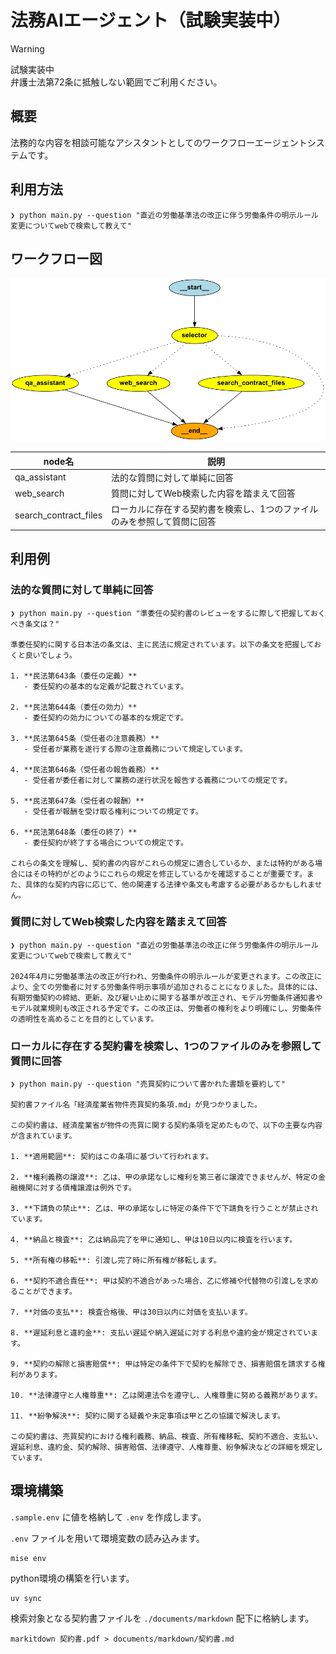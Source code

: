 # 法務AIエージェント（試験実装中）

> [!WARNING]  
> 試験実装中  
> 弁護士法第72条に抵触しない範囲でご利用ください。

## 概要

法務的な内容を相談可能なアシスタントとしてのワークフローエージェントシステムです。  

## 利用方法

```shell
❯ python main.py --question "直近の労働基準法の改正に伴う労働条件の明示ルール変更についてwebで検索して教えて"
```

## ワークフロー図

![ワークフロー図](./image/graph.png)

| node名 | 説明 |
| --- | --- |
| qa_assistant | 法的な質問に対して単純に回答 |
| web_search | 質問に対してWeb検索した内容を踏まえて回答 |
| search_contract_files | ローカルに存在する契約書を検索し、1つのファイルのみを参照して質問に回答 | 

## 利用例

### 法的な質問に対して単純に回答

```shell
❯ python main.py --question "準委任の契約書のレビューをするに際して把握しておくべき条文は？"

準委任契約に関する日本法の条文は、主に民法に規定されています。以下の条文を把握しておくと良いでしょう。

1. **民法第643条（委任の定義）**
   - 委任契約の基本的な定義が記載されています。

2. **民法第644条（委任の効力）**
   - 委任契約の効力についての基本的な規定です。

3. **民法第645条（受任者の注意義務）**
   - 受任者が業務を遂行する際の注意義務について規定しています。

4. **民法第646条（受任者の報告義務）**
   - 受任者が委任者に対して業務の遂行状況を報告する義務についての規定です。

5. **民法第647条（受任者の報酬）**
   - 受任者が報酬を受け取る権利についての規定です。

6. **民法第648条（委任の終了）**
   - 委任契約が終了する場合についての規定です。

これらの条文を理解し、契約書の内容がこれらの規定に適合しているか、または特約がある場合にはその特約がどのようにこれらの規定を修正しているかを確認することが重要です。また、具体的な契約内容に応じて、他の関連する法律や条文も考慮する必要があるかもしれません。
```


### 質問に対してWeb検索した内容を踏まえて回答

```shell
❯ python main.py --question "直近の労働基準法の改正に伴う労働条件の明示ルール変更についてwebで検索して教えて"

2024年4月に労働基準法の改正が行われ、労働条件の明示ルールが変更されます。この改正により、全ての労働者に対する労働条件明示事項が追加されることになりました。具体的には、有期労働契約の締結、更新、及び雇い止めに関する基準が改正され、モデル労働条件通知書やモデル就業規則も改正される予定です。この改正は、労働者の権利をより明確にし、労働条件の透明性を高めることを目的としています。
```

### ローカルに存在する契約書を検索し、1つのファイルのみを参照して質問に回答

```shell
❯ python main.py --question "売買契約について書かれた書類を要約して"

契約書ファイル名「経済産業省物件売買契約条項.md」が見つかりました。

この契約書は、経済産業省が物件の売買に関する契約条項を定めたもので、以下の主要な内容が含まれています。

1. **適用範囲**: 契約はこの条項に基づいて行われます。

2. **権利義務の譲渡**: 乙は、甲の承諾なしに権利を第三者に譲渡できませんが、特定の金融機関に対する債権譲渡は例外です。

3. **下請負の禁止**: 乙は、甲の承諾なしに特定の条件下で下請負を行うことが禁止されています。

4. **納品と検査**: 乙は納品完了を甲に通知し、甲は10日以内に検査を行います。

5. **所有権の移転**: 引渡し完了時に所有権が移転します。

6. **契約不適合責任**: 甲は契約不適合があった場合、乙に修補や代替物の引渡しを求めることができます。

7. **対価の支払**: 検査合格後、甲は30日以内に対価を支払います。

8. **遅延利息と違約金**: 支払い遅延や納入遅延に対する利息や違約金が規定されています。

9. **契約の解除と損害賠償**: 甲は特定の条件下で契約を解除でき、損害賠償を請求する権利があります。

10. **法律遵守と人権尊重**: 乙は関連法令を遵守し、人権尊重に努める義務があります。

11. **紛争解決**: 契約に関する疑義や未定事項は甲と乙の協議で解決します。

この契約書は、売買契約における権利義務、納品、検査、所有権移転、契約不適合、支払い、遅延利息、違約金、契約解除、損害賠償、法律遵守、人権尊重、紛争解決などの詳細を規定しています。
```

## 環境構築

`.sample.env` に値を格納して `.env` を作成します。

`.env` ファイルを用いて環境変数の読み込みます。

```shell
mise env
```

python環境の構築を行います。

```shell
uv sync
```

検索対象となる契約書ファイルを `./documents/markdown` 配下に格納します。  

```shell
markitdown 契約書.pdf > documents/markdown/契約書.md
```
